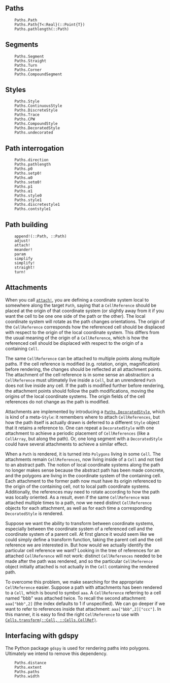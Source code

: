 ## Paths

```@docs
    Paths.Path
    Paths.Path{T<:Real}(::Point{T})
    Paths.pathlength(::Path)
```
## Segments

```@docs
    Paths.Segment
    Paths.Straight
    Paths.Turn
    Paths.Corner
    Paths.CompoundSegment
```

## Styles

```@docs
    Paths.Style
    Paths.ContinuousStyle
    Paths.DiscreteStyle
    Paths.Trace
    Paths.CPW
    Paths.CompoundStyle
    Paths.DecoratedStyle
    Paths.undecorated
```
## Path interrogation

```@docs
    Paths.direction
    Paths.pathlength
    Paths.p0
    Paths.setp0!
    Paths.α0
    Paths.setα0!
    Paths.p1
    Paths.α1
    Paths.style0
    Paths.style1
    Paths.discretestyle1
    Paths.contstyle1
```
## Path building

```@docs
    append!(::Path, ::Path)
    adjust!
    attach!
    meander!
    param
    simplify
    simplify!
    straight!
    turn!
```

## Attachments

When you call [`attach!`](@ref), you are defining a coordinate system local to
somewhere along the target `Path`, saying that a `CellReference` should be
placed at the origin of that coordinate system (or slightly away from it if you
want the cell to be one one side of the path or the other). The local
coordinate system will rotate as the path changes orientations. The origin of
the `CellReference` corresponds how the referenced cell should be displaced
with respect to the origin of the local coordinate system. This differs from
the usual meaning of the origin of a `CellReference`, which is how the
referenced cell should be displaced with respect to the origin of a containing
`Cell`.

The same `CellReference` can be attached to multiple points along multiple
paths. If the cell reference is modified (e.g. rotation, origin, magnification)
before rendering, the changes should be reflected at all attachment points. The
attachment of the cell reference is in some sense an abstraction: a
`CellReference` must ultimately live inside a `Cell`, but an unrendered `Path`
does not live inside any cell. If the path is modified further before rendering,
the attachment points should follow the path modifications, moving the origins
of the local coordinate systems. The origin fields of the cell references do not
change as the path is modified.

Attachments are implemented by introducing a [`Paths.DecoratedStyle`](@ref), which is
kind of a meta-`Style`: it remembers where to attach `CellReferences`, but how
the path itself is actually drawn is deferred to a different `Style` object that
it retains a reference to. One can repeat a `DecoratedStyle` with one attachment
to achieve a periodic placement of `CellReferences` (like a `CellArray`, but
along the path). Or, one long segment with a `DecoratedStyle` could have several
attachments to achieve a similar effect.

When a `Path` is rendered, it is turned into `Polygons` living in some `Cell`.
The attachments remain `CellReferences`, now living inside of a `Cell` and not
tied to an abstract path. The notion of local coordinate systems along the path
no longer makes sense because the abstract path has been made concrete, and the
polygons are living in the coordinate system of the containing cell. Each
attachment to the former path now must have its origin referenced to the origin
of the containing cell, not to local path coordinate systems. Additionally, the
references may need to rotate according to how the path was locally oriented.
As a result, even if the same `CellReference` was attached multiple times to a
path, now we need distinct `CellReference` objects for each attachment, as well
as for each time a corresponding `DecoratedStyle` is rendered.

Suppose we want the ability to transform between coordinate systems, especially
between the coordinate system of a referenced cell and the coordinate system of
a parent cell. At first glance it would seem like we could simply define a
transform function, taking the parent cell and the cell reference we are
interested in. But how would we actually identify the particular cell reference
we want? Looking in the tree of references for an attached `CellReference` will
not work: distinct `CellReferences` needed to be made after the path was rendered,
and so the particular `CellReference` object initially attached is not actually in
the `Cell` containing the rendered path.

To overcome this problem, we make searching for the appropriate `CellReference`
easier. Suppose a path with attachments has been rendered to a `Cell`, which is
bound to symbol `aaa`. A `CellReference` referring to a cell named "bbb" was
attached twice. To recall the second attachment: `aaa["bbb",2]` (the index
defaults to 1 if unspecified). We can go deeper if we want to refer to references
inside that attachment: `aaa["bbb",2]["ccc"]`. In this manner, it is easy
to find the right `CellReference` to use with [`Cells.transform(::Cell, ::Cells.CellRef)`](@ref).

## Interfacing with gdspy

The Python package `gdspy` is used for rendering paths into polygons. Ultimately
we intend to remove this dependency.

```@docs
    Paths.distance
    Paths.extent
    Paths.paths
    Paths.width
```
